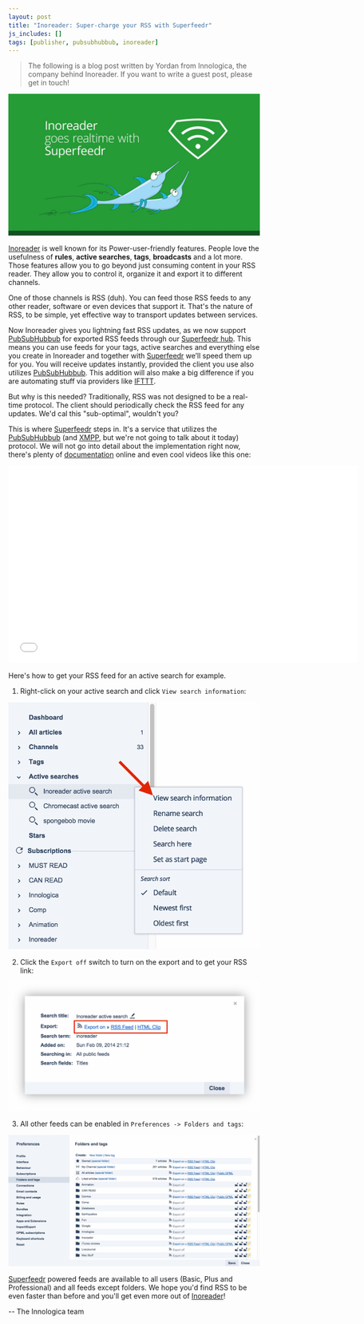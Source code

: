 ```yaml
---
layout: post
title: "Inoreader: Super-charge your RSS with Superfeedr"
js_includes: []
tags: [publisher, pubsubhubbub, inoreader]
---
```


> The following is a blog post written by Yordan from Innologica, the company behind Inoreader. If you want to write a guest post, please get in touch!

![Inoreader](/images/inoreader/inoreader-banner.jpg)


[Inoreader](http://www.inoreader.com) is well known for its Power-user-friendly features. People love the usefulness of **rules**, **active searches**, **tags**, **broadcasts** and a lot more. Those features allow you to go beyond just consuming content in your RSS reader. They allow you to control it, organize it and export it to different channels.

One of those channels is RSS (duh). You can feed those RSS feeds to any other reader, software or even devices that support it. That's the nature of RSS, to be simple, yet effective way to transport updates between services.

Now Inoreader gives you lightning fast RSS updates, as we now support [PubSubHubbub](https://code.google.com/p/pubsubhubbub/) for exported RSS feeds through our [Superfeedr hub](http://inoreader.superfeedr.com/). This means you can use feeds for your tags, active searches and everything else you create in Inoreader and together with [Superfeedr](https://superfeedr.com/) we’ll speed them up for you. You will receive updates instantly, provided the client you use also utilizes [PubSubHubbub](https://code.google.com/p/pubsubhubbub/). This addition will also make a big difference if you are automating stuff via providers like [IFTTT](https://ifttt.com/).


But why is this needed? Traditionally, RSS was not designed to be a real-time protocol. The client should periodically check the RSS feed for any updates. We'd cal this "sub-optimal", wouldn't you?

This is where [Superfeedr](https://superfeedr.com/) steps in. It's a service that utilizes the [PubSubHubbub](https://code.google.com/p/pubsubhubbub/) (and [XMPP](http://xmpp.org/), but we're not going to talk about it today) protocol. We will not go into detail about the implementation right now, there's plenty of [documentation](https://pubsubhubbub.googlecode.com/git/pubsubhubbub-core-0.4.html) online and even cool videos like this one:

<iframe width="700" height="395" src="//www.youtube.com/embed/B5kHx0rGkec" frameborder="0" allowfullscreen></iframe>

Here's how to get your RSS feed for an active search for example.


1. Right-click on your active search and click `View search information`:

![Inoreader](/images/inoreader/inoreader-settings.png)

2. Click the `Export off` switch to turn on the export and to get your RSS link:

![Inoreader](/images/inoreader/inoreader-export.png)

3. All other feeds can be enabled in `Preferences -> Folders and tags`:

![Inoreader](/images/inoreader/inoreader-list.png)

[Superfeedr](https://superfeedr.com/) powered feeds are available to all users (Basic, Plus and Professional) and all feeds except folders. We hope you'd find RSS to be even faster than before and you'll get even more out of [Inoreader](http://www.inoreader.com)!

--
The Innologica team

